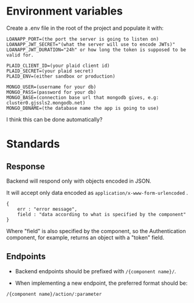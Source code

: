 # Environment variables

Create a .env file in the root of the project and populate it with:

```
LOANAPP_PORT=(the port the server is going to listen on)
LOANAPP_JWT_SECRET="(what the server will use to encode JWTs)"
LOANAPP_JWT_DURATION="24h" or how long the token is supposed to be valid for.

PLAID_CLIENT_ID=(your plaid client id)
PLAID_SECRET=(your plaid secret)
PLAID_ENV=(either sandbox or production)

MONGO_USER=(username for your db)
MONGO_PASS=(password for your db)
MONGO_BASE=(connection base url that mongodb gives, e.g: cluster0.gjssls2.mongodb.net)
MONGO_DBNAME=(the database name the app is going to use)

```

I think this can be done automatically?

# Standards

## Response

Backend will respond only with objects encoded in JSON.

It will accept only data encoded as ``application/x-www-form-urlencoded`` .


```
{
    err : "error message",
    field : "data according to what is specified by the component"
}
```

Where "field" is also specified by the component, so the Authentication component, for example, returns an object with a "token" field.


## Endpoints

- Backend endpoints should be prefixed with ``/{component name}/``.

- When implementing a new endpoint, the preferred format should be:

```
/{component name}/action/:parameter
```



